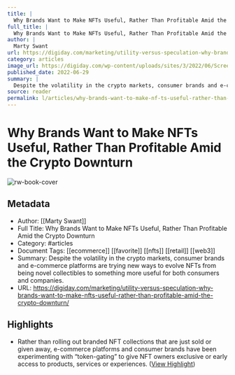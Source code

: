 ```yaml
---
title: |
  Why Brands Want to Make NFTs Useful, Rather Than Profitable Amid the Crypto Downturn
full_title: |
  Why Brands Want to Make NFTs Useful, Rather Than Profitable Amid the Crypto Downturn
author: |
  Marty Swant
url: https://digiday.com/marketing/utility-versus-speculation-why-brands-want-to-make-nfts-useful-rather-than-profitable-amid-the-crypto-downturn/
category: articles
image_url: https://digiday.com/wp-content/uploads/sites/3/2022/06/Screen-Shot-2022-06-28-at-7.14.48-PM.png
published_date: 2022-06-29
summary: |
  Despite the volatility in the crypto markets, consumer brands and e-commerce platforms are trying new ways to evolve NFTs from being novel collectibles to something more useful for both consumers and companies.
source: reader
permalink: l/articles/why-brands-want-to-make-nf-ts-useful-rather-than-profitable-amid-the-crypto-downturn
---
```

# Why Brands Want to Make NFTs Useful, Rather Than Profitable Amid the Crypto Downturn

![rw-book-cover](https://digiday.com/wp-content/uploads/sites/3/2022/06/Screen-Shot-2022-06-28-at-7.14.48-PM.png)

## Metadata
- Author: [[Marty Swant]]
- Full Title: Why Brands Want to Make NFTs Useful, Rather Than Profitable Amid the Crypto Downturn
- Category: #articles
- Document Tags: [[ecommerce]] [[favorite]] [[nfts]] [[retail]] [[web3]] 
- Summary: Despite the volatility in the crypto markets, consumer brands and e-commerce platforms are trying new ways to evolve NFTs from being novel collectibles to something more useful for both consumers and companies.
- URL: https://digiday.com/marketing/utility-versus-speculation-why-brands-want-to-make-nfts-useful-rather-than-profitable-amid-the-crypto-downturn/

## Highlights
- Rather than rolling out branded NFT collections that are just sold or given away, e-commerce platforms and consumer brands have been experimenting with “token-gating” to give NFT owners exclusive or early access to products, services or experiences. ([View Highlight](https://read.readwise.io/read/01hbwyp5ycsgpqrnffvhj5je9p))


